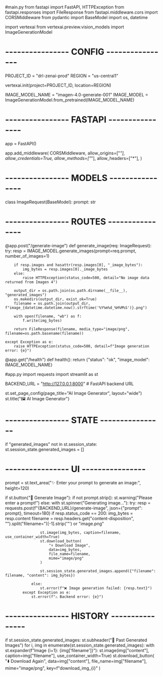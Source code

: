 #main.py
from fastapi import FastAPI, HTTPException
from fastapi.responses import FileResponse
from fastapi.middleware.cors import CORSMiddleware
from pydantic import BaseModel
import os, datetime

import vertexai
from vertexai.preview.vision_models import ImageGenerationModel

# ---------------- CONFIG ----------------
PROJECT_ID = "drl-zenai-prod"
REGION = "us-central1"

vertexai.init(project=PROJECT_ID, location=REGION)

IMAGE_MODEL_NAME = "imagen-4.0-generate-001"
IMAGE_MODEL = ImageGenerationModel.from_pretrained(IMAGE_MODEL_NAME)

# ---------------- FASTAPI ----------------
app = FastAPI()

app.add_middleware(
    CORSMiddleware,
    allow_origins=["*"],
    allow_credentials=True,
    allow_methods=["*"],
    allow_headers=["*"],
)

# ---------------- MODELS ----------------
class ImageRequest(BaseModel):
    prompt: str

# ---------------- ROUTES ----------------
@app.post("/generate-image")
def generate_image(req: ImageRequest):
    try:
        resp = IMAGE_MODEL.generate_images(prompt=req.prompt, number_of_images=1)

        if resp.images and hasattr(resp.images[0], "_image_bytes"):
            img_bytes = resp.images[0]._image_bytes
        else:
            raise HTTPException(status_code=500, detail="No image data returned from Imagen 4")

        output_dir = os.path.join(os.path.dirname(__file__), "generated_images")
        os.makedirs(output_dir, exist_ok=True)
        filename = os.path.join(output_dir, f"image_{datetime.datetime.now().strftime('%Y%m%d_%H%M%S')}.png")

        with open(filename, "wb") as f:
            f.write(img_bytes)

        return FileResponse(filename, media_type="image/png", filename=os.path.basename(filename))

    except Exception as e:
        raise HTTPException(status_code=500, detail=f"Image generation error: {e}")

@app.get("/health")
def health():
    return {"status": "ok", "image_model": IMAGE_MODEL_NAME}

#app.py
import requests
import streamlit as st

BACKEND_URL = "http://127.0.0.1:8000"  # FastAPI backend URL

st.set_page_config(page_title="AI Image Generator", layout="wide")
st.title("🖼️ AI Image Generator")

# ---------------- STATE ----------------
if "generated_images" not in st.session_state:
    st.session_state.generated_images = []

# ---------------- UI ----------------
prompt = st.text_area("✨ Enter your prompt to generate an image:", height=120)

if st.button("🚀 Generate Image"):
    if not prompt.strip():
        st.warning("Please enter a prompt!")
    else:
        with st.spinner("Generating image..."):
            try:
                resp = requests.post(f"{BACKEND_URL}/generate-image", json={"prompt": prompt}, timeout=180)
                if resp.status_code == 200:
                    img_bytes = resp.content
                    filename = resp.headers.get("content-disposition", "").split("filename=")[-1].strip('"') or "image.png"

                    st.image(img_bytes, caption=filename, use_container_width=True)
                    st.download_button(
                        "⬇️ Download Image",
                        data=img_bytes,
                        file_name=filename,
                        mime="image/png"
                    )

                    st.session_state.generated_images.append({"filename": filename, "content": img_bytes})

                else:
                    st.error(f"❌ Image generation failed: {resp.text}")
            except Exception as e:
                st.error(f"⚠️ Backend error: {e}")

# ---------------- HISTORY ----------------
if st.session_state.generated_images:
    st.subheader("📂 Past Generated Images")
    for i, img in enumerate(st.session_state.generated_images):
        with st.expander(f"Image {i+1}: {img['filename']}"):
            st.image(img["content"], caption=img["filename"], use_container_width=True)
            st.download_button(
                "⬇️ Download Again",
                data=img["content"],
                file_name=img["filename"],
                mime="image/png",
                key=f"download_img_{i}"
            )

